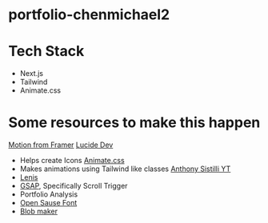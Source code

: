 # portfolio-chenmichael2

# Tech Stack
- Next.js
- Tailwind
- Animate.css

# Some resources to make this happen
<a href="https://motion.dev/">Motion from Framer</a>
<a href="https://lucide.dev/">Lucide Dev</a>
- Helps create Icons
<a href="https://animate.style/">Animate.css</a>
- Makes animations using Tailwind like classes
<a href="https://www.youtube.com/channel/UCoYzQqZNCRqqAomJwJ6yEdg">Anthony Sistilli YT</a>
- <a href="https://github.com/darkroomengineering/lenis/blob/main/packages/react/README.md">Lenis</a>
- <a href="">GSAP</a>, Specifically Scroll Trigger
- Portfolio Analysis
- <a href="https://github.com/marcologous/Open-Sauce-Fonts/blob/master/fonts/OpenSauceOne-Regular.ttf">Open Sause Font</a>
- <a href="https://www.blobmaker.app/">Blob maker</a>